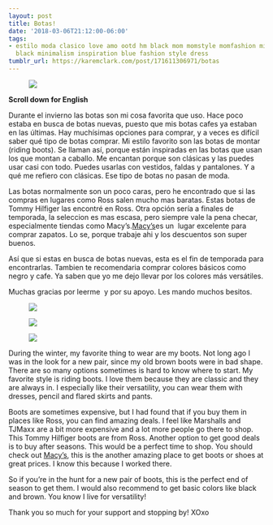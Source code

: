 ```yaml
---
layout: post
title: Botas!
date: '2018-03-06T21:12:00-06:00'
tags:
- estilo moda clasico love amo ootd hm black mom momstyle momfashion minimal minimalist
  black minimalism inspiration blue fashion style dress
tumblr_url: https://karemclark.com/post/171611306971/botas
---
```

<figure data-orig-width="3456" data-orig-height="5184" class="tmblr-full"><img src="https://64.media.tumblr.com/bf4cdef16a411639241fc3206a6d51bd/tumblr_inline_p57a13ha1q1t4qra9_540.jpg" data-orig-width="3456" data-orig-height="5184"></figure>

**Scroll down for English**

Durante el invierno las botas son mi cosa favorita que uso. Hace poco estaba en busca de botas nuevas, puesto que mis botas cafes ya estaban en las últimas. Hay muchísimas opciones para comprar, y a veces es difícil saber qué tipo de botas comprar. Mi estilo favorito son las botas de montar (riding boots). Se llaman así, porque están inspiradas en las botas que usan los que montan a caballo. Me encantan porque son clásicas y las puedes usar casi con todo. Puedes usarlas con vestidos, faldas y pantalones. Y a qué me refiero con clásicas. Ese tipo de botas no pasan de moda.

Las botas normalmente son un poco caras, pero he encontrado que si las compras en lugares como Ross salen mucho mas baratas. Estas botas de Tommy Hilfiger las encontré en Ross. Otra opción sería a finales de temporada, la seleccion es mas escasa, pero siempre vale la pena checar, especialmente tiendas como Macy’s.[Macy’s](https://www.macys.com/shop/featured/riding-boots?cm_kws_ac=ridin)es un &nbsp;lugar excelente para comprar zapatos. Lo se, porque trabaje ahi y los descuentos son super buenos.

Así que si estas en busca de botas nuevas, esta es el fin de temporada para encontrarlas. Tambien te recomendaria comprar colores básicos como negro y cafe. Ya saben que yo me dejo llevar por los colores más versátiles.

Muchas gracias por leerme &nbsp;y por su apoyo. Les mando muchos besitos.

<figure data-orig-width="2926" data-orig-height="4390" class="tmblr-full"><img src="https://64.media.tumblr.com/c7b7860268656ae5103ccdcd9a8a00eb/tumblr_inline_p57a1aV6mo1t4qra9_540.jpg" data-orig-width="2926" data-orig-height="4390"></figure><figure data-orig-width="4584" data-orig-height="3055" class="tmblr-full"><img src="https://64.media.tumblr.com/4c87f75fbc4adcd7a9a5fa87c2c351a1/tumblr_inline_p57a0vug2S1t4qra9_540.jpg" data-orig-width="4584" data-orig-height="3055"></figure><figure data-orig-width="2372" data-orig-height="3558" class="tmblr-full"><img src="https://64.media.tumblr.com/b527f9bb1666de09a47347d41e5129e0/tumblr_inline_p57a0pznyo1t4qra9_540.jpg" data-orig-width="2372" data-orig-height="3558"></figure>

During the winter, my favorite thing to wear are my boots. Not long ago I was in the look for a new pair, since my old brown boots were in bad shape. There are so many options sometimes is hard to know where to start. My favorite style is riding boots. I love them because they are classic and they are always in. I especially like their versatility, you can wear them with dresses, pencil and flared skirts and pants.

Boots are sometimes expensive, but I had found that if you buy them in places like Ross, you can find amazing deals. I feel like Marshalls and TJMaxx are a bit more expensive and a lot more people go there to shop. This Tommy Hilfiger boots are from Ross. Another option to get good deals is to buy after seasons. This would be a perfect time to shop. You should check out [Macy’s](https://www.macys.com/shop/featured/riding-boots?cm_kws_ac=ridin), this is the another amazing place to get boots or shoes at great prices. I know this because I worked there.

So if you’re in the hunt for a new pair of boots, this is the perfect end of season to get them. I would also recommend to get basic colors like black and brown. You know I live for versatility!

Thank you so much for your support and stopping by! XOxo

